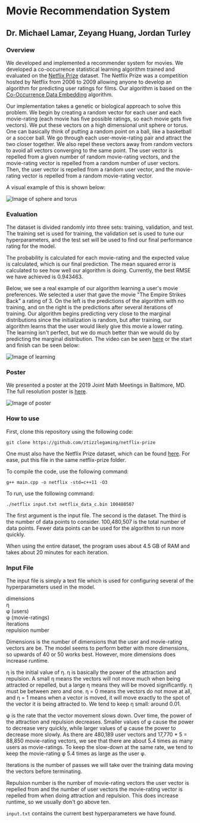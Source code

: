 # Movie Recommendation System
## Dr. Michael Lamar, Zeyang Huang, Jordan Turley
### Overview

We developed and implemented a recommender system for movies. We developed a co-occurrence statistical learning algorithm trained and evaluated on the [Netflix Prize](https://en.wikipedia.org/wiki/Netflix_Prize) dataset. The Netflix Prize was a competition hosted by Netflix from 2006 to 2009 allowing anyone to develop an algorithm for predicting user ratings for films. Our algorithm is based on the [Co-Occurrence Data Embedding](http://www.jmlr.org/papers/volume8/globerson07a/globerson07a.pdf) algorithm.

Our implementation takes a genetic or biological approach to solve this problem. We begin by creating a random vector for each user and each movie-rating (each movie has five possible ratings, so each movie gets five vectors).  We put these vectors on a high dimensional unit sphere or torus. One can basically think of putting a random point on a ball, like a basketball or a soccer ball. We go through each user-movie-rating pair and attract the two closer together. We also repel these vectors away from random vectors to avoid all vectors converging to the same point. The user vector is repelled from a given number of random movie-rating vectors, and the movie-rating vector is repelled from a random number of user vectors. Then, the user vector is repelled from a random user vector, and the movie-rating vector is repelled from a random movie-rating vector.

A visual example of this is shown below:

![Image of sphere and torus](https://i.imgur.com/uku07zv.png)

### Evaluation

The dataset is divided randomly into three sets: training, validation, and test. The training set is used for training, the validation set is used to tune our hyperparameters, and the test set will be used to find our final performance rating for the model.

The probability is calculated for each movie-rating and the expected value is calculated, which is our final prediction. The mean squared error is calculated to see how well our algorithm is doing. Currently, the best RMSE we have achieved is 0.943463.

Below, we see a real example of our algorithm learning a user's movie preferences. We selected a user that gave the movie "The Empire Strikes Back" a rating of 3. On the left is the predictions of the algorithm with no training, and on the right is the predictions after several iterations of training. Our algorithm begins predicting very close to the marginal distributions since the initialization is random, but after training, our algorithm learns that the user would likely give this movie a lower rating. The learning isn't perfect, but we do much better than we would do by predicting the marginal distribution. The video can be seen [here](https://www.youtube.com/watch?v=LKXTo59pt-w) or the start and finish can be seen below:

![Image of learning](https://i.imgur.com/4YUc3lM.png)

### Poster

We presented a poster at the 2019 Joint Math Meetings in Baltimore, MD. The full resolution poster is [here](https://github.com/ztizzlegaming/netflix-prize/blob/master/poster.pdf).

![Image of poster](https://i.imgur.com/9cTrE8K.png)

### How to use
First, clone this repository using the following code:
```
git clone https://github.com/ztizzlegaming/netflix-prize
```
One must also have the Netflix Prize dataset, which can be found [here](https://www.dropbox.com/s/32jbztb1evu3lk3/netflix_data_c.bin?dl=0). For ease, put this file in the same netflix-prize folder.

To compile the code, use the following command:
```
g++ main.cpp -o netflix -std=c++11 -O3
```

To run, use the following command:
```
./netflix input.txt netflix_data_c.bin 100480507
```
The first argument is the input file. The second is the dataset. The third is the number of data points to consider. 100,480,507 is the total number of data points. Fewer data points can be used for the algorithm to run more quickly.

When using the entire dataset, the program uses about 4.5 GB of RAM and takes about 20 minutes for each iteration.

### Input File
The input file is simply a text file which is used for configuring several of the hyperparameters used in the model.

dimensions  
η  
φ (users)  
φ (movie-ratings)  
iterations  
repulsion number

Dimensions is the number of dimensions that the user and movie-rating vectors are be. The model seems to perform better with more dimensions, so upwards of 40 or 50 works best. However, more dimensions does increase runtime.

η is the initial value of η. η is basically the power of the attraction and repulsion. A small η means the vectors will not move much when being attracted or repelled, but a large η means they will be moved significantly. η must be between zero and one. η = 0 means the vectors do not move at all, and η = 1 means when a vector is moved, it will move exactly to the spot of the vector it is being attracted to. We tend to keep η small: around 0.01.

φ is the rate that the vector movement slows down. Over time, the power of the attraction and repulsion decreases. Smaller values of φ cause the power to decrease very quickly, while larger values of φ cause the power to decrease more slowly. As there are 480,189 user vectors and 17,770 * 5 = 88,850 movie-rating vectors, we see that there are about 5.4 times as many users as movie-ratings. To keep the slow-down at the same rate, we tend to keep the movie-rating φ 5.4 times as large as the user φ.

Iterations is the number of passes we will take over the training data moving the vectors before terminating.

Repulsion number is the number of movie-rating vectors the user vector is repelled from and the number of user vectors the movie-rating vector is repelled from when doing attraction and repulsion. This does increase runtime, so we usually don't go above ten.

```input.txt``` contains the current best hyperparameters we have found.

